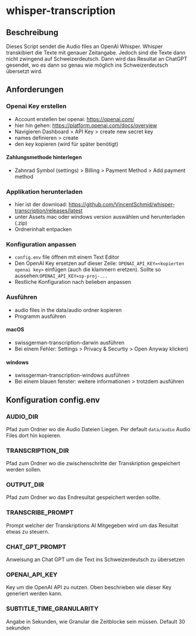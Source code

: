 # whisper-transcription

## Beschreibung
Dieses Script sendet die Audio files an OpenAI Whisper. Whisper transkibiert die Texte mit genauer Zeitangabe. Jedoch sind die Texte dann nicht zwingend auf Schweizerdeutsch.
Dann wird das Resultat an ChatGPT gesendet, wo es dann so genau wie möglich ins Schweizerdeutsch übersetzt wird.

## Anforderungen

### Openai Key erstellen
- Account erstellen bei openai: https://openai.com/
- hier hin gehen: https://platform.openai.com/docs/overview
- Navigieren Dashboard > API Key > create new secret key
- names definieren > create
- den key kopieren (wird für später benötigt)

#### Zahlungsmethode hinterlegen
- Zahnrad Symbol (settings) > Billing > Payment Method > Add payment method

### Applikation herunterladen
- hier ist der download: https://github.com/VincentSchmid/whisper-transcription/releases/latest
- unter Assets mac oder windows version auswählen und herunterladen (.zip)
- Ordnerinhalt entpacken

### Konfiguration anpassen
- `config.env` file öffnen mit einem Text Editor
- Den OpenAI Key ersetzen auf dieser Zeile: `OPENAI_API_KEY=<kopierten openai key>` einfügen (auch die klammern eretzen). Sollte so aussehen:`OPENAI_API_KEY=sp-proj-...`
- Restliche Konfiguration nach belieben anpassen

### Ausführen
- audio files in the data/audio ordner kopieren
- Programm ausführen

#### macOS
- swissgerman-transcription-darwin ausführen
- Bei einem Fehler: Settings > Privacy & Securtiy > Open Anyway klicken)

#### windows
- swissgerman-transcription-windows ausführen
- Bei einem blauen fenster: weitere informationen > trotzdem ausführen

## Konfiguration config.env
### AUDIO_DIR
Pfad zum Ordner wo die Audio Dateien Liegen. Per default `data/audio` Audio Files dort hin kopieren.

### TRANSCRIPTION_DIR
Pfad zum Ordner wo die zwischenschritte der Transkription gespeichert werden sollen.

### OUTPUT_DIR
Pfad zum Ordner wo das Endresultat gespeichert werden sollte.

### TRANSCRIBE_PROMPT
Prompt welcher der Transkriptions AI Mitgegeben wird um das Resultat etwas zu steuern.

### CHAT_GPT_PROMPT
Anweisung an Chat GPT um die Text ins Schweizerdeutsch zu übersetzen

### OPENAI_API_KEY
Key um die OpenAI API zu nutzen. Oben beschrieben wie dieser Key generiert werden kann.

### SUBTITLE_TIME_GRANULARITY
Angabe in Sekunden, wie Granular die Zeitblocke sein müssen. Default 30 sekunden
